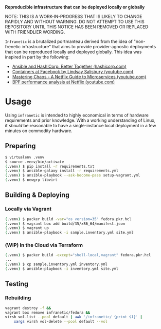 **Reproducible infrastructure that can be deployed locally or globally**

NOTE: THIS IS A WORK-IN-PROGRESS THAT IS LIKELY TO CHANGE RAPIDLY AND WITHOUT
WARNING. DO NOT ATTEMPT TO USE THIS REPOSITORY UNTIL THIS NOTICE HAS BEEN
REMOVED OR REPLACED WITH FRIENDLIER WORDING.

`Infranetic` is a brutalized portmanteau derived from the idea of "non-frenetic
infrastructure" that aims to provide provider-agnostic deployments that can be
reproduced locally and deployed globally. This idea was inspired in part by the
following:

* [Ansible and HashiCorp: Better Together (hashicorp.com)](
  https://www.hashicorp.com/resources/ansible-terraform-better-together)
* [Containers at Facebook by Lindsay Salisbury (youtube.com)](
  https://www.youtube.com/watch?v=_Qc9jBk18w8)
* [Mastering Chaos - A Netflix Guide to Microservices (youtube.com)](
  https://www.youtube.com/watch?v=CZ3wIuvmHeM)
* [BPF performance analysis at Netflix (youtube.com)](
  https://www.youtube.com/watch?v=16slh29iN1g)


Usage
==========
Using `infranetic` is intended to highly economical in terms of hardware
requirements and prior knowledge. With a working understanding of Linux, it
_should_ be reasonable to have a single-instance local deployment in a few
minutes on commodity hardware.

Preparing
----------
```sh
$ virtualenv .venv
$ source .venv/bin/activate
(.venv) $ pip install -r requirements.txt
(.venv) $ ansible-galaxy install -r requirements.yml
(.venv) $ ansible-playbook --ask-become-pass setup-vagrant.yml
(.venv) $ newgrp libvirt
```

Building & Deploying
----------
### Locally via Vagrant
```sh
(.venv) $ packer build -var="os_version=35" fedora.pkr.hcl
(.venv) $ vagrant box add build/35/x86_64/manifest.json
(.venv) $ vagrant up
(.venv) $ ansible-playbook -i sample.inventory.yml site.yml
```

### (WIP) In the Cloud via Terraform
```sh
(.venv) $ packer build -except="shell-local,vagrant" fedora.pkr.hcl
...
(.venv) $ cp sample.inventory.yml inventory.yml
(.venv) $ ansible-playbook -i inventory.yml site.yml
```

Testing
---
### Rebuilding
```sh
vagrant destroy -f &&
vagrant box remove infranetic/fedora &&
virsh vol-list --pool default | awk '/infranetic/ {print $1}' |
    xargs virsh vol-delete --pool default --vol
```
